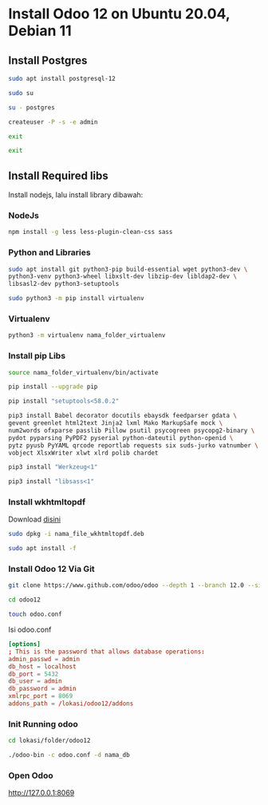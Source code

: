 # Install Odoo 12 on Ubuntu 20.04, Debian 11

## Install Postgres
```sh
sudo apt install postgresql-12
```
```sh
sudo su
```
```sh
su - postgres
```
```sh
createuser -P -s -e admin
```
```sh
exit
```
```sh
exit
```

## Install Required libs

Install nodejs, lalu install library dibawah:

### NodeJs
```sh
npm install -g less less-plugin-clean-css sass
```

### Python and Libraries
```sh
sudo apt install git python3-pip build-essential wget python3-dev \
python3-venv python3-wheel libxslt-dev libzip-dev libldap2-dev \
libsasl2-dev python3-setuptools
```
```sh
sudo python3 -m pip install virtualenv
```

### Virtualenv
```sh
python3 -m virtualenv nama_folder_virtualenv
```

### Install pip Libs
```sh
source nama_folder_virtualenv/bin/activate
```
```sh
pip install --upgrade pip
```
```sh
pip install "setuptools<58.0.2"
```
```sh
pip3 install Babel decorator docutils ebaysdk feedparser gdata \
gevent greenlet html2text Jinja2 lxml Mako MarkupSafe mock \
num2words ofxparse passlib Pillow psutil psycogreen psycopg2-binary \
pydot pyparsing PyPDF2 pyserial python-dateutil python-openid \
pytz pyusb PyYAML qrcode reportlab requests six suds-jurko vatnumber \
vobject XlsxWriter xlwt xlrd polib chardet
```
```sh
pip3 install "Werkzeug<1"
```
```sh
pip3 install "libsass<1"
```

### Install wkhtmltopdf
Download [disini](https://wkhtmltopdf.org/downloads.html)

```sh
sudo dpkg -i nama_file_wkhtmltopdf.deb
```
```sh
sudo apt install -f
```

### Install Odoo 12 Via Git
```sh
git clone https://www.github.com/odoo/odoo --depth 1 --branch 12.0 --single-branch odoo12
```
```sh
cd odoo12
```
```sh
touch odoo.conf
```

Isi odoo.conf
```conf
[options]
; This is the password that allows database operations:
admin_passwd = admin
db_host = localhost
db_port = 5432
db_user = admin
db_password = admin
xmlrpc_port = 8069
addons_path = /lokasi/odoo12/addons
```

### Init Running odoo
```sh
cd lokasi/folder/odoo12
```
```sh
./odoo-bin -c odoo.conf -d nama_db
```

### Open Odoo
http://127.0.0.1:8069
